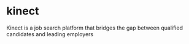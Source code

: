 # kinect
Kinect is a job search platform that bridges the gap between qualified candidates and leading employers